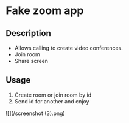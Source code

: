 # Fake zoom app

## Description

- Allows calling to create video conferences. 
- Join room
- Share screen
## Usage

1. Create room or join room by id
2. Send id for another and enjoy

![](/screenshot (3).png)
